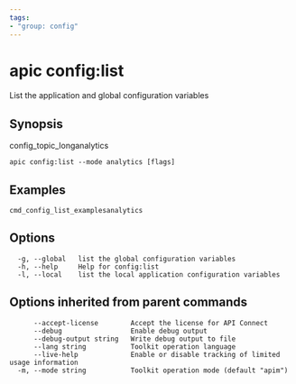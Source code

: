 ```yaml
---
tags:
- "group: config"
---
```

# apic config:list

List the application and global configuration variables

## Synopsis

config_topic_longanalytics

```
apic config:list --mode analytics [flags]
```


## Examples

```
cmd_config_list_examplesanalytics
```

## Options

```
  -g, --global   list the global configuration variables
  -h, --help     Help for config:list
  -l, --local    list the local application configuration variables
```

## Options inherited from parent commands

```
      --accept-license        Accept the license for API Connect
      --debug                 Enable debug output
      --debug-output string   Write debug output to file
      --lang string           Toolkit operation language
      --live-help             Enable or disable tracking of limited usage information
  -m, --mode string           Toolkit operation mode (default "apim")
```

